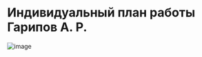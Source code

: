 # Индивидуальный план работы Гарипов А. Р.

![image](https://user-images.githubusercontent.com/62558636/124125590-78aadf80-da82-11eb-840e-aeecaa09bce8.png)




